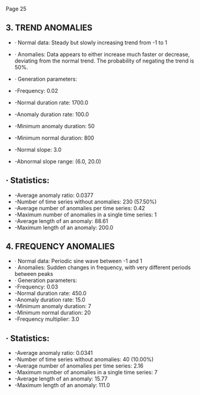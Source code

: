 Page 25

## 3. TREND ANOMALIES

- · Normal data: Steady but slowly increasing trend from -1 to 1
- · Anomalies: Data appears to either increase much faster or decrease, deviating from the normal trend. The probability of negating the trend is 50%.
- · Generation parameters:
- -Frequency: 0.02
- -Normal duration rate: 1700.0
- -Anomaly duration rate: 100.0

- -Minimum anomaly duration: 50
- -Minimum normal duration: 800
- -Normal slope: 3.0
- -Abnormal slope range: (6.0, 20.0)

## · Statistics:

- -Average anomaly ratio: 0.0377
- -Number of time series without anomalies: 230 (57.50%)
- -Average number of anomalies per time series: 0.42
- -Maximum number of anomalies in a single time series: 1
- -Average length of an anomaly: 88.61
- -Maximum length of an anomaly: 200.0

## 4. FREQUENCY ANOMALIES

- · Normal data: Periodic sine wave between -1 and 1
- · Anomalies: Sudden changes in frequency, with very different periods between peaks
- · Generation parameters:
- -Frequency: 0.03
- -Normal duration rate: 450.0
- -Anomaly duration rate: 15.0
- -Minimum anomaly duration: 7
- -Minimum normal duration: 20
- -Frequency multiplier: 3.0

## · Statistics:

- -Average anomaly ratio: 0.0341
- -Number of time series without anomalies: 40 (10.00%)
- -Average number of anomalies per time series: 2.16
- -Maximum number of anomalies in a single time series: 7
- -Average length of an anomaly: 15.77
- -Maximum length of an anomaly: 111.0